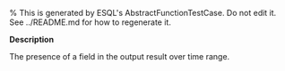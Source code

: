 % This is generated by ESQL's AbstractFunctionTestCase. Do not edit it. See ../README.md for how to regenerate it.

**Description**

The presence of a field in the output result over time range.


